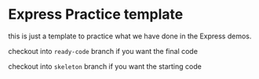 # Express Practice template

this is just a template to practice what we have done in the Express demos.

checkout into `ready-code` branch if you want the final code

checkout into `skeleton` branch if you want the starting code
